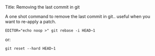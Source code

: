 Title: Removing the last commit in git

A one shot command to remove the last commit in git.. useful when you want to re-apply a patch.

    EDITOR="echo noop >" git rebase -i HEAD~1

or:

    git reset --hard HEAD~1
